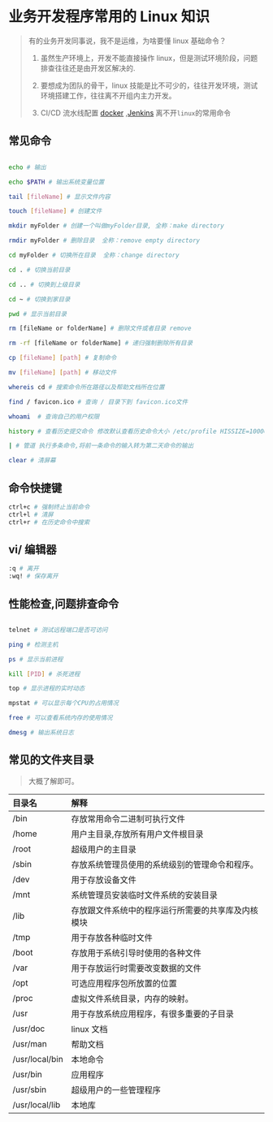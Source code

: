# 业务开发程序常用的 Linux 知识

> 有的业务开发同事说，我不是运维，为啥要懂 linux 基础命令？
>
> 1. 虽然生产环境上，开发不能直接操作 linux，但是测试环境阶段，问题排查往往还是由开发区解决的.
>
> 2. 要想成为团队的骨干，linux 技能是比不可少的，往往开发环境，测试环境搭建工作，往往离不开组内主力开发。
>
> 3. CI/CD 流水线配置 [docker](https://www.docker.com/) ,[Jenkins](https://jenkins.io/zh/) 离不开`linux`的常用命令

## 常见命令

```bash

echo # 输出

echo $PATH # 输出系统变量位置

tail [fileName] # 显示文件内容

touch [fileName] # 创建文件

mkdir myFolder # 创建一个叫做myFolder目录, 全称：make directory

rmdir myFolder # 删除目录  全称：remove empty directory

cd myFolder # 切换所在目录  全称：change directory

cd . # 切换当前目录

cd .. # 切换到上级目录

cd ~ # 切换到家目录

pwd # 显示当前目录

rm [fileName or folderName] # 删除文件或者目录 remove

rm -rf [fileName or folderName] # 递归强制删除所有目录

cp [fileName] [path] # 复制命令

mv [fileName] [path] # 移动文件

whereis cd # 搜索命令所在路径以及帮助文档所在位置

find / favicon.ico # 查询 / 目录下到 favicon.ico文件

whoami  # 查询自己的用户权限

history # 查看历史提交命令 修改默认查看历史命令大小 /etc/profile HISSIZE=10000

| # 管道 执行多条命令,将前一条命令的输入转为第二天命令的输出

clear # 清屏幕

```

## 命令快捷键

```bash
ctrl+c # 强制终止当前命令
ctrl+l # 清屏
ctrl+r # 在历史命令中搜索
```

## vi/ 编辑器

```bash
:q # 离开
:wq! # 保存离开

```

## 性能检查,问题排查命令

```bash

telnet # 测试远程端口是否可访问

ping # 检测主机

ps # 显示当前进程

kill [PID] # 杀死进程

top # 显示进程的实时动态

mpstat # 可以显示每个CPU的占用情况

free # 可以查看系统内存的使用情况

dmesg # 输出系统日志

```

## 常见的文件夹目录

> 大概了解即可。

| 目录名         | 解释                                               |
| :------------- | :------------------------------------------------- |
| /bin           | 存放常用命令二进制可执行文件                       |
| /home          | 用户主目录,存放所有用户文件根目录                  |
| /root          | 超级用户的主目录                                   |
| /sbin          | 存放系统管理员使用的系统级别的管理命令和程序。     |
| /dev           | 用于存放设备文件                                   |
| /mnt           | 系统管理员安装临时文件系统的安装目录               |
| /lib           | 存放跟文件系统中的程序运行所需要的共享库及内核模块 |
| /tmp           | 用于存放各种临时文件                               |
| /boot          | 存放用于系统引导时使用的各种文件                   |
| /var           | 用于存放运行时需要改变数据的文件                   |
| /opt           | 可选应用程序包所放置的位置                         |
| /proc          | 虚拟文件系统目录，内存的映射。                     |
| /usr           | 用于存放系统应用程序，有很多重要的子目录           |
| /usr/doc       | linux 文档                                         |
| /usr/man       | 帮助文档                                           |
| /usr/local/bin | 本地命令                                           |
| /usr/bin       | 应用程序                                           |
| /usr/sbin      | 超级用户的一些管理程序                             |
| /usr/local/lib | 本地库                                             |
